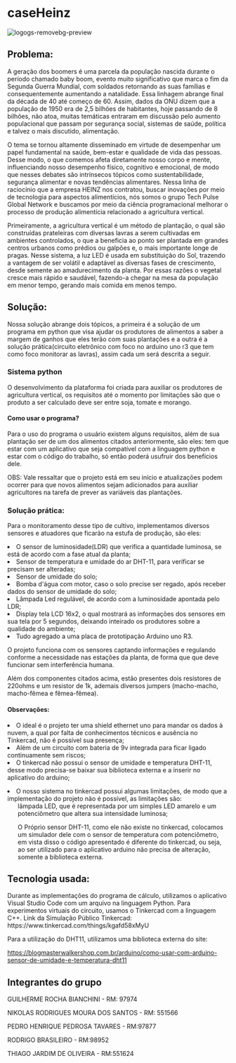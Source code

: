 # caseHeinz

![logogs-removebg-preview](https://github.com/Rodrigo-Brasileiro/caseHeinz/assets/126472820/2cd126f6-513e-4762-bfc2-2e14e4d12019)

<h2>Problema:</h2>
  <p> A geração dos boomers é uma parcela da população nascida durante o período chamado baby boom, evento muito significativo que marca o fim da Segunda Guerra Mundial, com soldados retornando as suas famílias e consequentemente aumentando a natalidade. Essa linhagem abrange final da década de 40 até começo de 60. Assim, dados da ONU dizem que a população de 1950 era de 2,5 bilhões de habitantes, hoje passando de 8 bilhões, não atoa, muitas temáticas entraram em discussão pelo aumento populacional que passam por segurança social, sistemas de saúde, política e talvez o mais discutido, alimentação. </p>
  <p> O tema se tornou altamente disseminado em virtude de desempenhar um papel fundamental na saúde, bem-estar e qualidade de vida das pessoas. Desse modo, o que comemos afeta diretamente nosso corpo e mente, influenciando nosso desempenho físico, cognitivo e emocional, de modo que nesses debates são intrínsecos tópicos como sustentabilidade, segurança alimentar e novas tendências alimentares. Nessa linha de raciocínio que a empresa HEINZ nos contratou, buscar inovações por meio de tecnologia para aspectos alimentícios, nós somos o grupo Tech Pulse Global Network e buscamos por meio da ciência programacional melhorar o processo de produção alimentícia relacionado a agricultura vertical.</p>

  <p> Primeiramente, a agricultura vertical é um método de plantação, o qual são construídas prateleiras com diversas lavras a serem cultivadas em ambientes controlados, o que a beneficia ao ponto ser plantada em grandes centros urbanos como prédios ou galpões e, o mais importante longe de pragas. Nesse sistema, a luz LED é usada em substituição do Sol, trazendo a vantagem de ser volátil e adaptável as diversas fases de crescimento, desde semente ao amadurecimento da planta. Por essas razões o vegetal cresce mais rápido e saudável, fazendo-a chegar na mesa da população em menor tempo, gerando mais comida em menos tempo.</p>
  
  <h2>Solução:</h2>
  Nossa solução abrange dois tópicos, a primeira é a solução de um programa em python que visa ajudar os produtores de alimentos a saber a margem de ganhos que eles terão com suas plantações e a outra é a solução prática(circuito eletrônico com foco no arduino uno r3 que tem como foco monitorar as lavras), assim cada um será descrita a seguir.</h2>
  <h3> Sistema python</h3>
  <p> O desenvolvimento da plataforma foi criada para auxiliar os produtores de agricultura vertical, os requisitos até o momento por limitações são que o produto a ser calculado deve ser entre soja, tomate e morango.</p>
 <h4>Como usar o programa?</h4>
 <p> Para o uso do programa o usuário existem alguns requisitos, além de sua plantação ser de um dos alimentos citados anteriormente, são eles: tem que estar com um aplicativo que seja compatível com a linguagem python e estar com o código do trabalho, só então poderá usufruir dos benefícios dele.</p>
<p>  OBS: Vale ressaltar que o projeto está em seu início e atualizações podem ocorrer para que novos alimentos sejam adicionados para auxiliar agricultores na tarefa de prever as variáveis das plantações.</p>

<h3>Solução prática:</h3>
  <p> Para o monitoramento desse tipo de cultivo, implementamos diversos sensores e atuadores que ficarão na estufa de produção, são eles:</p>
    <li>O sensor de luminosidade(LDR) que verifica a quantidade luminosa, se está de acordo com a fase atual da planta;</li>
    <li>Sensor de temperatura e umidade do ar DHT-11, para verificar se precisam ser alteradas;</li>
    <li>Sensor de umidade do solo;</li>
    <li>Bomba d'água com motor, caso o solo precise ser regado, após receber dados do sensor de umidade do solo;</li>
    <li>Lâmpada Led regulável, de acordo com a luminosidade apontada pelo LDR;</li>
    <li>Display tela LCD 16x2, o qual mostrará as informações dos sensores em sua tela por 5 segundos, deixando inteirado os produtores sobre a qualidade do ambiente;</li>
    <li>Tudo agregado a uma placa de prototipação Arduino uno R3.</li>
  <p>O projeto funciona com os sensores captando informações e regulando conforme a necessidade nas estações da planta, de forma que que deve funcionar sem interferência humana.</p>
  <p>Além dos componentes citados acima, estão presentes dois resistores de 220ohms e um resistor de 1k, ademais diversos jumpers (macho-macho, macho-fêmea e fêmea-fêmea). </p>

 
<h4>Observações:</h4>
  <li>O ideal é o projeto ter uma shield ethernet uno para mandar os dados à nuvem, a qual por falta de conhecimentos técnicos e ausência no Tinkercad, não é possível sua presença;</li>
  <li>Além de um circuito com bateria de 9v integrada para ficar ligado continuamente sem riscos;</li>
  <li> O tinkercad não possui o sensor de umidade e temperatura DHT-11, desse modo precisa-se baixar sua biblioteca externa e a inserir no aplicativo do arduino;</p>
  <li> O nosso sistema no tinkercad possui algumas limitações, de modo que a implementação do projeto não é possível, as limitações são:
    <ol> lâmpada LED, que é representada por um simples LED amarelo e um potenciômetro que altera sua intensidade luminosa;</ol>
    <ol> O Próprio sensor DHT-11, como ele não existe no tinkercad, colocamos um simulador dele com o sensor de temperatura com potenciômetro, em vista disso o código apresentado é diferente do tinkercad, ou seja, ao ser utilizado para o aplicativo arduino não precisa de alteração, somente a biblioteca externa.</ol>

<h2>Tecnologia usada:</h2>
  Durante as implementações do programa de cálculo, utilizamos o aplicativo Visual Studio Code com um arquivo na linguagem Python. Para experimentos virtuais do circuito, usamos o Tinkercad com a linguagem C++.
  Link da Simulação Público Tinkercad:
  https://www.tinkercad.com/things/kgafd58xMyU  

Para a utilização do DHT11, utilizamos uma biblioteca externa do site:

https://blogmasterwalkershop.com.br/arduino/como-usar-com-arduino-sensor-de-umidade-e-temperatura-dht11 </p>

<h2>Integrantes do grupo</h2>
<p>GUILHERME ROCHA BIANCHINI - RM: 97974</p>
<p>NIKOLAS RODRIGUES MOURA DOS SANTOS - RM: 551566</p>
<p>PEDRO HENRIQUE PEDROSA TAVARES - RM:97877</p>
<p>RODRIGO BRASILEIRO - RM:98952</p>
<p>THIAGO JARDIM DE OLIVEIRA - RM:551624</p>
